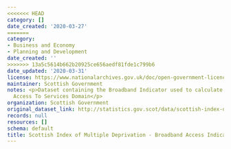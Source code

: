 ```yaml
---
<<<<<<< HEAD
category: []
date_created: '2020-03-27'
=======
category:
- Business and Economy
- Planning and Development
date_created: ''
>>>>>>> 13a5c5614b662b20925ce656aedf81fde1c799b6
date_updated: '2020-03-31'
license: https://www.nationalarchives.gov.uk/doc/open-government-licence/version/3/
maintainer: Scottish Government
notes: <p>Dataset containing the Broadband Indicator used to calculate the SIMD 2020
  Access To Services Domain</p>
organization: Scottish Government
original_dataset_link: http://statistics.gov.scot/data/scottish-index-of-multiple-deprivation---broadband-access-indicator
records: null
resources: []
schema: default
title: Scottish Index of Multiple Deprivation - Broadband Access Indicator
---
```

